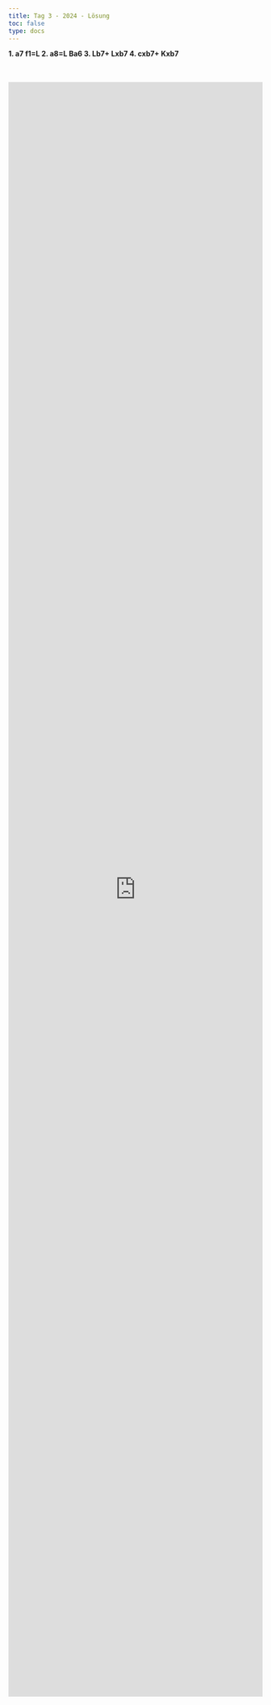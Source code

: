 ```yaml
---
title: Tag 3 - 2024 - Lösung 
toc: false
type: docs
---
```


**1. a7 f1=L 2. a8=L Ba6 3. Lb7+ Lxb7 4. cxb7+ Kxb7**


<br>
<br>
<iframe 
    style="width: 100%; height: 80vh;" 
    src="https://lichess.org/study/embed/PrONOirR/ObFn2fCv" 
    frameborder="0">
</iframe> 